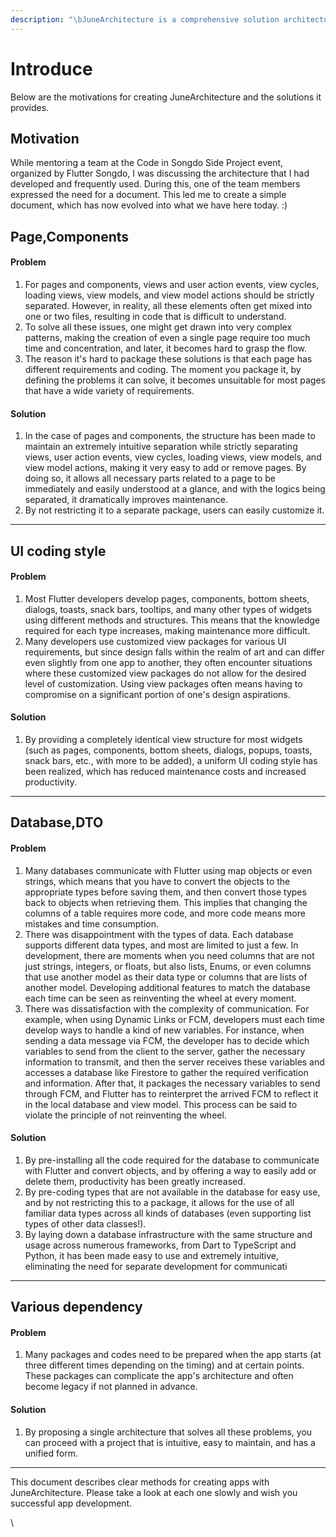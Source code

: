 ```yaml
---
description: "\bJuneArchitecture is a comprehensive solution architecture proposed to solve problems that could not be overcome with packages or basic Flutter features encountered during long-term Flutter"
---
```


# Introduce

Below are the motivations for creating JuneArchitecture and the solutions it provides.



## Motivation

While mentoring a team at the Code in Songdo Side Project event, organized by Flutter Songdo, I was discussing the architecture that I had developed and frequently used. During this, one of the team members expressed the need for a document. This led me to create a simple document, which has now evolved into what we have here today. :)



## Page,Components

#### Problem

1. For pages and components, views and user action events, view cycles, loading views, view models, and view model actions should be strictly separated. However, in reality, all these elements often get mixed into one or two files, resulting in code that is difficult to understand.
2. To solve all these issues, one might get drawn into very complex patterns, making the creation of even a single page require too much time and concentration, and later, it becomes hard to grasp the flow.
3. The reason it's hard to package these solutions is that each page has different requirements and coding. The moment you package it, by defining the problems it can solve, it becomes unsuitable for most pages that have a wide variety of requirements.

#### Solution

1. In the case of pages and components, the structure has been made to maintain an extremely intuitive separation while strictly separating views, user action events, view cycles, loading views, view models, and view model actions, making it very easy to add or remove pages. By doing so, it allows all necessary parts related to a page to be immediately and easily understood at a glance, and with the logics being separated, it dramatically improves maintenance.
2. By not restricting it to a separate package, users can easily customize it.

***

## UI coding style

#### Problem

1. Most Flutter developers develop pages, components, bottom sheets, dialogs, toasts, snack bars, tooltips, and many other types of widgets using different methods and structures. This means that the knowledge required for each type increases, making maintenance more difficult.
2. Many developers use customized view packages for various UI requirements, but since design falls within the realm of art and can differ even slightly from one app to another, they often encounter situations where these customized view packages do not allow for the desired level of customization. Using view packages often means having to compromise on a significant portion of one's design aspirations.

#### Solution

1. By providing a completely identical view structure for most widgets (such as pages, components, bottom sheets, dialogs, popups, toasts, snack bars, etc., with more to be added), a uniform UI coding style has been realized, which has reduced maintenance costs and increased productivity.

***

## Database,DTO

#### Problem

1. Many databases communicate with Flutter using map objects or even strings, which means that you have to convert the objects to the appropriate types before saving them, and then convert those types back to objects when retrieving them. This implies that changing the columns of a table requires more code, and more code means more mistakes and time consumption.
2. There was disappointment with the types of data. Each database supports different data types, and most are limited to just a few. In development, there are moments when you need columns that are not just strings, integers, or floats, but also lists, Enums, or even columns that use another model as their data type or columns that are lists of another model. Developing additional features to match the database each time can be seen as reinventing the wheel at every moment.
3. There was dissatisfaction with the complexity of communication. For example, when using Dynamic Links or FCM, developers must each time develop ways to handle a kind of new variables. For instance, when sending a data message via FCM, the developer has to decide which variables to send from the client to the server, gather the necessary information to transmit, and then the server receives these variables and accesses a database like Firestore to gather the required verification and information. After that, it packages the necessary variables to send through FCM, and Flutter has to reinterpret the arrived FCM to reflect it in the local database and view model. This process can be said to violate the principle of not reinventing the wheel.

#### Solution

1. By pre-installing all the code required for the database to communicate with Flutter and convert objects, and by offering a way to easily add or delete them, productivity has been greatly increased.
2. By pre-coding types that are not available in the database for easy use, and by not restricting this to a package, it allows for the use of all familiar data types across all kinds of databases (even supporting list types of other data classes!).
3. By laying down a database infrastructure with the same structure and usage across numerous frameworks, from Dart to TypeScript and Python, it has been made easy to use and extremely intuitive, eliminating the need for separate development for communicati

***

## Various dependency

#### Problem

1. Many packages and codes need to be prepared when the app starts (at three different times depending on the timing) and at certain points. These packages can complicate the app's architecture and often become legacy if not planned in advance.

#### Solution

1. By proposing a single architecture that solves all these problems, you can proceed with a project that is intuitive, easy to maintain, and has a unified form.

***

This document describes clear methods for creating apps with JuneArchitecture. Please take a look at each one slowly and wish you successful app development.

\




